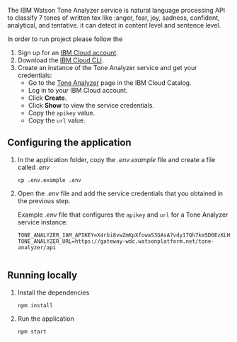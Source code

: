 

The IBM Watson Tone Analyzer service is natural language processing API to classify 7 tones of written tex like :anger, fear, joy, sadness, confident, analytical, and tentative.
it can detect in content level and sentence level. 

In order to run project please follow the 
1. Sign up for an [IBM Cloud account](https://cloud.ibm.com/registration/).
1. Download the [IBM Cloud CLI](https://cloud.ibm.com/docs/cli/index.html#overview).
1. Create an instance of the Tone Analyzer service and get your credentials:
    - Go to the [Tone Analyzer](https://cloud.ibm.com/catalog/services/tone-analyzer) page in the IBM Cloud Catalog.
    - Log in to your IBM Cloud account.
    - Click **Create**.
    - Click **Show** to view the service credentials.
    - Copy the `apikey` value.
    - Copy the `url` value.

## Configuring the application

1. In the application folder, copy the *.env.example* file and create a file called *.env*

    ```
    cp .env.example .env
    ```

2. Open the *.env* file and add the service credentials that you obtained in the previous step.

    Example *.env* file that configures the `apikey` and `url` for a Tone Analyzer service instance:

    ```
    TONE_ANALYZER_IAM_APIKEY=X4rbi8vwZmKpXfowaS3GAsA7vdy17Qh7km5D6EzKLHL2
    TONE_ANALYZER_URL=https://gateway-wdc.watsonplatform.net/tone-analyzer/api
    ```
    ```
## Running locally

1. Install the dependencies

    ```
    npm install
    ```

1. Run the application

    ```
    npm start
    ```
  
